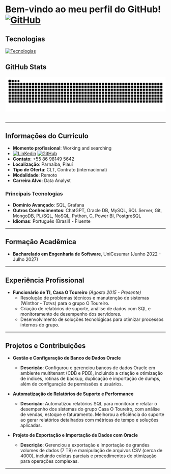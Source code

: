 # Bem-vindo ao meu perfil do GitHub! [![GitHub](https://skillicons.dev/icons?i=github)](https://github.com/matheusphb)

## Tecnologias

[![Tecnologias](https://skillicons.dev/icons?i=aws,gcp,grafana,mysql,python,git,github,mongodb,c,dotnet,docker,eclipse,js,postgres,ai,java,linux)](https://skillicons.dev)

## GitHub Stats

<picture>
  <source media="(perferc-color-scheme: dark)" srcset="https://raw.githubusercontent.com/matheusphb/matheusphb/output/github-contribution-grid-snake-dark.svg">
  <source media="(perferc-color-scheme: light)" srcset="https://raw.githubusercontent.com/matheusphb/matheusphb/output/github-contribution-grid-snake.svg">
  <img alt="github contribution grid snake animation" src="https://raw.githubusercontent.com/matheusphb/matheusphb/output/github-contribution-grid-snake-dark.svg">
</picture>
<br><br>


---

## Informações do Currículo

- **Momento profissional**: Working and searching
- [![LinKedin](https://skillicons.dev/icons?i=linkedin)](https://www.linkedin.com/in/matheus-costa-05093b254) [![GitHub](https://skillicons.dev/icons?i=github)](https://github.com/matheusphb)
- **Contato**: +55 86 98149 5642
- **Localização**: Parnaíba, Piauí
- **Tipo de Oferta**: CLT, Contrato (internacional)
- **Modalidade**: Remoto
- **Carreira Alvo**: Data Analyst

### Principais Tecnologias
- **Domínio Avançado**: SQL, Grafana
- **Outros Conhecimentos**: ChatGPT, Oracle DB, MySQL, SQL Server, Git, MongoDB, PL/SQL, NoSQL, Python, C, Power BI, PostgreSQL
- **Idiomas**: Português (Brasil) - Fluente

---

## Formação Acadêmica

- **Bacharelado em Engenharia de Software**, UniCesumar (Junho 2022 - Julho 2027)

---

## Experiência Profissional

- **Funcionário de TI, Casa O Toureiro** *(Agosto 2015 - Presente)*
  - Resolução de problemas técnicos e manutenção de sistemas (Winthor - Totvs) para o grupo O Toureiro.
  - Criação de relatórios de suporte, análise de dados com SQL e monitoramento de desempenho dos servidores.
  - Desenvolvimento de soluções tecnológicas para otimizar processos internos do grupo.


---

## Projetos e Contribuições


- **Gestão e Configuração de Banco de Dados Oracle**  
  - **Descrição**: Configurou e gerenciou bancos de dados Oracle em ambiente multitenant (CDB e PDB), incluindo a criação e otimização de índices, rotinas de backup, duplicação e importação de dumps, além de configuração de permissões e usuários.

- **Automatização de Relatórios de Suporte e Performance**  
  - **Descrição**: Automatizou relatórios SQL para monitorar e relatar o desempenho dos sistemas do grupo Casa O Toureiro, com análise de vendas, estoque e faturamento. Melhorou a eficiência do suporte ao gerar relatórios detalhados com métricas de tempo e soluções aplicadas.

- **Projeto de Exportação e Importação de Dados com Oracle**  
  - **Descrição**: Gerenciou a exportação e importação de grandes volumes de dados (7 TB) e manipulação de arquivos CSV (cerca de 4000), incluindo coletas parciais e procedimentos de otimização para operações complexas.

---
